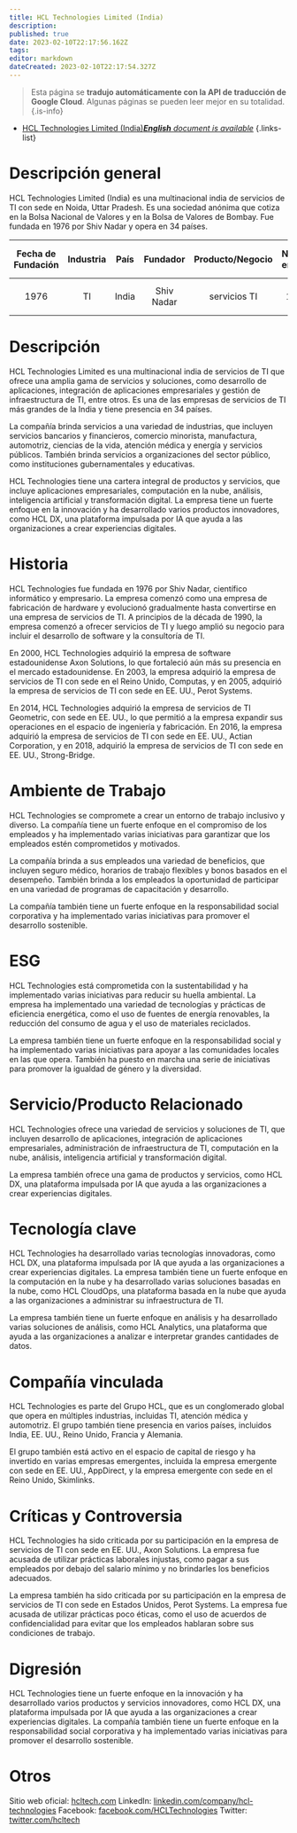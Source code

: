 ```yaml
---
title: HCL Technologies Limited (India)
description: 
published: true
date: 2023-02-10T22:17:56.162Z
tags: 
editor: markdown
dateCreated: 2023-02-10T22:17:54.327Z
---
```


> Esta página se **tradujo automáticamente con la API de traducción de Google Cloud**.
Algunas páginas se pueden leer mejor en su totalidad.{.is-info}



- [HCL Technologies Limited (India)***English** document is available*](/en/Knowledge-base/Dictionary/Company/hcl-technologies-limited-india)
{.links-list}


# Descripción general

HCL Technologies Limited (India) es una multinacional india de servicios de TI con sede en Noida, Uttar Pradesh. Es una sociedad anónima que cotiza en la Bolsa Nacional de Valores y en la Bolsa de Valores de Bombay. Fue fundada en 1976 por Shiv Nadar y opera en 34 países.

| Fecha de Fundación | Industria | País | Fundador | Producto/Negocio | Número de empleados | Ubicación de la Sede | Sitio web de la empresa |
| :----------------: | :-----: | :----: | :----: | :--------------: | :----------------: | :--------------------: | :--------------: |
| 1976 | TI | India | Shiv Nadar | servicios TI | 1,50,000 | Noida, Uttar Pradesh | [hcltech.com](https://www.hcltech.com/) |

# Descripción

HCL Technologies Limited es una multinacional india de servicios de TI que ofrece una amplia gama de servicios y soluciones, como desarrollo de aplicaciones, integración de aplicaciones empresariales y gestión de infraestructura de TI, entre otros. Es una de las empresas de servicios de TI más grandes de la India y tiene presencia en 34 países.

La compañía brinda servicios a una variedad de industrias, que incluyen servicios bancarios y financieros, comercio minorista, manufactura, automotriz, ciencias de la vida, atención médica y energía y servicios públicos. También brinda servicios a organizaciones del sector público, como instituciones gubernamentales y educativas.

HCL Technologies tiene una cartera integral de productos y servicios, que incluye aplicaciones empresariales, computación en la nube, análisis, inteligencia artificial y transformación digital. La empresa tiene un fuerte enfoque en la innovación y ha desarrollado varios productos innovadores, como HCL DX, una plataforma impulsada por IA que ayuda a las organizaciones a crear experiencias digitales.

# Historia

HCL Technologies fue fundada en 1976 por Shiv Nadar, científico informático y empresario. La empresa comenzó como una empresa de fabricación de hardware y evolucionó gradualmente hasta convertirse en una empresa de servicios de TI. A principios de la década de 1990, la empresa comenzó a ofrecer servicios de TI y luego amplió su negocio para incluir el desarrollo de software y la consultoría de TI.

En 2000, HCL Technologies adquirió la empresa de software estadounidense Axon Solutions, lo que fortaleció aún más su presencia en el mercado estadounidense. En 2003, la empresa adquirió la empresa de servicios de TI con sede en el Reino Unido, Computas, y en 2005, adquirió la empresa de servicios de TI con sede en EE. UU., Perot Systems.

En 2014, HCL Technologies adquirió la empresa de servicios de TI Geometric, con sede en EE. UU., lo que permitió a la empresa expandir sus operaciones en el espacio de ingeniería y fabricación. En 2016, la empresa adquirió la empresa de servicios de TI con sede en EE. UU., Actian Corporation, y en 2018, adquirió la empresa de servicios de TI con sede en EE. UU., Strong-Bridge.

# Ambiente de Trabajo

HCL Technologies se compromete a crear un entorno de trabajo inclusivo y diverso. La compañía tiene un fuerte enfoque en el compromiso de los empleados y ha implementado varias iniciativas para garantizar que los empleados estén comprometidos y motivados.

La compañía brinda a sus empleados una variedad de beneficios, que incluyen seguro médico, horarios de trabajo flexibles y bonos basados en el desempeño. También brinda a los empleados la oportunidad de participar en una variedad de programas de capacitación y desarrollo.

La compañía también tiene un fuerte enfoque en la responsabilidad social corporativa y ha implementado varias iniciativas para promover el desarrollo sostenible.

# ESG

HCL Technologies está comprometida con la sustentabilidad y ha implementado varias iniciativas para reducir su huella ambiental. La empresa ha implementado una variedad de tecnologías y prácticas de eficiencia energética, como el uso de fuentes de energía renovables, la reducción del consumo de agua y el uso de materiales reciclados.

La empresa también tiene un fuerte enfoque en la responsabilidad social y ha implementado varias iniciativas para apoyar a las comunidades locales en las que opera. También ha puesto en marcha una serie de iniciativas para promover la igualdad de género y la diversidad.

# Servicio/Producto Relacionado

HCL Technologies ofrece una variedad de servicios y soluciones de TI, que incluyen desarrollo de aplicaciones, integración de aplicaciones empresariales, administración de infraestructura de TI, computación en la nube, análisis, inteligencia artificial y transformación digital.

La empresa también ofrece una gama de productos y servicios, como HCL DX, una plataforma impulsada por IA que ayuda a las organizaciones a crear experiencias digitales.

# Tecnología clave

HCL Technologies ha desarrollado varias tecnologías innovadoras, como HCL DX, una plataforma impulsada por IA que ayuda a las organizaciones a crear experiencias digitales. La empresa también tiene un fuerte enfoque en la computación en la nube y ha desarrollado varias soluciones basadas en la nube, como HCL CloudOps, una plataforma basada en la nube que ayuda a las organizaciones a administrar su infraestructura de TI.

La empresa también tiene un fuerte enfoque en análisis y ha desarrollado varias soluciones de análisis, como HCL Analytics, una plataforma que ayuda a las organizaciones a analizar e interpretar grandes cantidades de datos.

# Compañía vinculada

HCL Technologies es parte del Grupo HCL, que es un conglomerado global que opera en múltiples industrias, incluidas TI, atención médica y automotriz. El grupo también tiene presencia en varios países, incluidos India, EE. UU., Reino Unido, Francia y Alemania.

El grupo también está activo en el espacio de capital de riesgo y ha invertido en varias empresas emergentes, incluida la empresa emergente con sede en EE. UU., AppDirect, y la empresa emergente con sede en el Reino Unido, Skimlinks.

# Críticas y Controversia

HCL Technologies ha sido criticada por su participación en la empresa de servicios de TI con sede en EE. UU., Axon Solutions. La empresa fue acusada de utilizar prácticas laborales injustas, como pagar a sus empleados por debajo del salario mínimo y no brindarles los beneficios adecuados.

La empresa también ha sido criticada por su participación en la empresa de servicios de TI con sede en Estados Unidos, Perot Systems. La empresa fue acusada de utilizar prácticas poco éticas, como el uso de acuerdos de confidencialidad para evitar que los empleados hablaran sobre sus condiciones de trabajo.

# Digresión

HCL Technologies tiene un fuerte enfoque en la innovación y ha desarrollado varios productos y servicios innovadores, como HCL DX, una plataforma impulsada por IA que ayuda a las organizaciones a crear experiencias digitales. La compañía también tiene un fuerte enfoque en la responsabilidad social corporativa y ha implementado varias iniciativas para promover el desarrollo sostenible.

# Otros

Sitio web oficial: [hcltech.com](https://www.hcltech.com/)
LinkedIn: [linkedin.com/company/hcl-technologies](https://www.linkedin.com/company/hcl-technologies/)
Facebook: [facebook.com/HCLTechnologies](https://www.facebook.com/HCLTechnologies)
Twitter: [twitter.com/hcltech](https://twitter.com/hcltech)